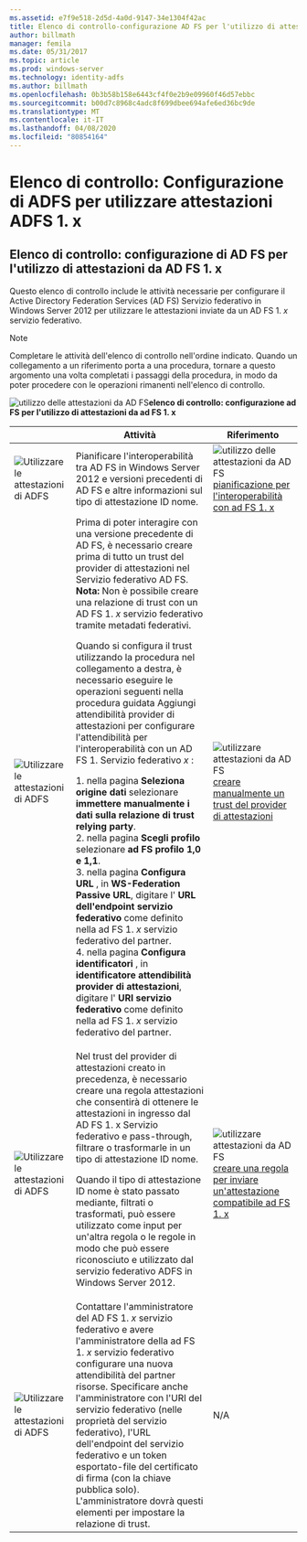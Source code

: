 ```yaml
---
ms.assetid: e7f9e518-2d5d-4a0d-9147-34e1304f42ac
title: Elenco di controllo-configurazione AD FS per l'utilizzo di attestazioni da AD FS 1. x
author: billmath
manager: femila
ms.date: 05/31/2017
ms.topic: article
ms.prod: windows-server
ms.technology: identity-adfs
ms.author: billmath
ms.openlocfilehash: 0b3b58b158e6443cf4f0e2b9e09960f46d57ebbc
ms.sourcegitcommit: b00d7c8968c4adc8f699dbee694afe6ed36bc9de
ms.translationtype: MT
ms.contentlocale: it-IT
ms.lasthandoff: 04/08/2020
ms.locfileid: "80854164"
---
```

# <a name="checklist-configuring-ad-fs--to-consume-claims-from-ad-fs-1x"></a>Elenco di controllo: Configurazione di ADFS per utilizzare attestazioni ADFS 1. x

  
## <a name="checklist-configuring-ad-fs-to-consume-claims-from-adfs1x"></a>Elenco di controllo: configurazione di AD FS per l'utilizzo di attestazioni da AD FS 1. x  
Questo elenco di controllo include le attività necessarie per configurare il Active Directory Federation Services \(AD FS\) Servizio federativo in Windows Server 2012 per utilizzare le attestazioni inviate da un AD FS 1. *x* servizio federativo.  
  
> [!NOTE]  
> Completare le attività dell'elenco di controllo nell'ordine indicato. Quando un collegamento a un riferimento porta a una procedura, tornare a questo argomento una volta completati i passaggi della procedura, in modo da poter procedere con le operazioni rimanenti nell'elenco di controllo.  
  
![utilizzo delle attestazioni da AD FS](media/2b05dce3-938f-4168-9b8f-1f4398cbdb9b.gif)**elenco di controllo: configurazione ad FS per l'utilizzo di attestazioni da ad FS 1. x**  
  
||Attività|Riferimento|  
|-|--------|-------------|  
|![Utilizzare le attestazioni di ADFS](media/icon_checkboxo.gif)|Pianificare l'interoperabilità tra AD FS in Windows Server 2012 e versioni precedenti di AD FS e altre informazioni sul tipo di attestazione ID nome.|![utilizzo delle attestazioni da AD FS](media/faa393df-4856-4431-9eda-4f4e5be72a90.gif)[pianificazione per l'interoperabilità con ad FS 1. x](https://technet.microsoft.com/library/ff678040.aspx)|  
|![Utilizzare le attestazioni di ADFS](media/icon_checkboxo.gif)|Prima di poter interagire con una versione precedente di AD FS, è necessario creare prima di tutto un trust del provider di attestazioni nel Servizio federativo AD FS. **Nota:** Non è possibile creare una relazione di trust con un AD FS 1. *x* servizio federativo tramite metadati federativi.<p>Quando si configura il trust utilizzando la procedura nel collegamento a destra, è necessario eseguire le operazioni seguenti nella procedura guidata Aggiungi attendibilità provider di attestazioni per configurare l'attendibilità per l'interoperabilità con un AD FS 1. Servizio federativo *x* :<p>1. nella pagina **Seleziona origine dati** selezionare **immettere manualmente i dati sulla relazione di trust relying party**.<br />2. nella pagina **Scegli profilo** selezionare **ad FS profilo 1,0 e 1,1**.<br />3. nella pagina **Configura URL** , in **WS\-Federation Passive URL**, digitare l' **URL dell'endpoint servizio federativo** come definito nella ad FS 1. *x* servizio federativo del partner.<br />4. nella pagina **Configura identificatori** , in **identificatore attendibilità provider di attestazioni**, digitare l' **URI servizio federativo** come definito nella ad FS 1. *x* servizio federativo del partner.|![utilizzare attestazioni da AD FS](media/faa393df-4856-4431-9eda-4f4e5be72a90.gif)[creare manualmente un trust del provider di attestazioni](../../ad-fs/operations/Create-a-Claims-Provider-Trust.md)|  
|![Utilizzare le attestazioni di ADFS](media/icon_checkboxo.gif)|Nel trust del provider di attestazioni creato in precedenza, è necessario creare una regola attestazioni che consentirà di ottenere le attestazioni in ingresso dal AD FS 1. x Servizio federativo e pass-through, filtrare o trasformarle in un tipo di attestazione ID nome.<p>Quando il tipo di attestazione ID nome è stato passato mediante, filtrati o trasformati, può essere utilizzato come input per un'altra regola o le regole in modo che può essere riconosciuto e utilizzato dal servizio federativo ADFS in Windows Server 2012.|![utilizzare attestazioni da AD FS](media/faa393df-4856-4431-9eda-4f4e5be72a90.gif)[creare una regola per inviare un'attestazione compatibile ad FS 1. x](../../ad-fs/operations/Create-a-Rule-to-Send-an-AD-FS-1x-Compatible-Claim.md)|  
|![Utilizzare le attestazioni di ADFS](media/icon_checkboxo.gif)|Contattare l'amministratore del AD FS 1. *x* servizio federativo e avere l'amministratore della ad FS 1. *x* servizio federativo configurare una nuova attendibilità del partner risorse. Specificare anche l'amministratore con l'URI del servizio federativo \(nelle proprietà del servizio federativo\), l'URL dell'endpoint del servizio federativo e un token esportato\-file del certificato di firma \(con la chiave pubblica solo\). L'amministratore dovrà questi elementi per impostare la relazione di trust.|N\/A|  
  

